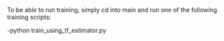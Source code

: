 To be able to run training, simply cd into main and run one of the following training scripts:

-python train_using_tf_estimator.py